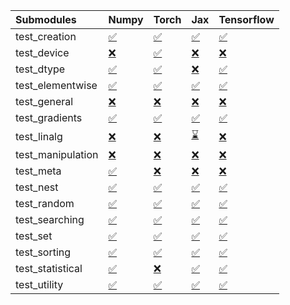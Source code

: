 | Submodules        | Numpy                                                                                                                           | Torch                                                                                                                           | Jax                                                                                                                             | Tensorflow                                                                                                                      |
|:------------------|:--------------------------------------------------------------------------------------------------------------------------------|:--------------------------------------------------------------------------------------------------------------------------------|:--------------------------------------------------------------------------------------------------------------------------------|:--------------------------------------------------------------------------------------------------------------------------------|
| test_creation     | <a href="https://github.com/unifyai/ivy/runs/7919737618?check_suite_focus=true" rel="noopener noreferrer" target="_blank">✅</a> | <a href="https://github.com/unifyai/ivy/runs/7919739924?check_suite_focus=true" rel="noopener noreferrer" target="_blank">✅</a> | <a href="https://github.com/unifyai/ivy/runs/7919742246?check_suite_focus=true" rel="noopener noreferrer" target="_blank">✅</a> | <a href="https://github.com/unifyai/ivy/runs/7919745029?check_suite_focus=true" rel="noopener noreferrer" target="_blank">✅</a> |
| test_device       | <a href="https://github.com/unifyai/ivy/runs/7919737774?check_suite_focus=true" rel="noopener noreferrer" target="_blank">❌</a> | <a href="https://github.com/unifyai/ivy/runs/7919740073?check_suite_focus=true" rel="noopener noreferrer" target="_blank">✅</a> | <a href="https://github.com/unifyai/ivy/runs/7919742409?check_suite_focus=true" rel="noopener noreferrer" target="_blank">❌</a> | <a href="https://github.com/unifyai/ivy/runs/7919745199?check_suite_focus=true" rel="noopener noreferrer" target="_blank">❌</a> |
| test_dtype        | <a href="https://github.com/unifyai/ivy/runs/7919737881?check_suite_focus=true" rel="noopener noreferrer" target="_blank">✅</a> | <a href="https://github.com/unifyai/ivy/runs/7919740211?check_suite_focus=true" rel="noopener noreferrer" target="_blank">✅</a> | <a href="https://github.com/unifyai/ivy/runs/7919742565?check_suite_focus=true" rel="noopener noreferrer" target="_blank">❌</a> | <a href="https://github.com/unifyai/ivy/runs/7919745337?check_suite_focus=true" rel="noopener noreferrer" target="_blank">✅</a> |
| test_elementwise  | <a href="https://github.com/unifyai/ivy/runs/7919738005?check_suite_focus=true" rel="noopener noreferrer" target="_blank">✅</a> | <a href="https://github.com/unifyai/ivy/runs/7919740408?check_suite_focus=true" rel="noopener noreferrer" target="_blank">✅</a> | <a href="https://github.com/unifyai/ivy/runs/7919742696?check_suite_focus=true" rel="noopener noreferrer" target="_blank">✅</a> | <a href="https://github.com/unifyai/ivy/runs/7919745457?check_suite_focus=true" rel="noopener noreferrer" target="_blank">✅</a> |
| test_general      | <a href="https://github.com/unifyai/ivy/runs/7919738124?check_suite_focus=true" rel="noopener noreferrer" target="_blank">❌</a> | <a href="https://github.com/unifyai/ivy/runs/7919740547?check_suite_focus=true" rel="noopener noreferrer" target="_blank">❌</a> | <a href="https://github.com/unifyai/ivy/runs/7919742832?check_suite_focus=true" rel="noopener noreferrer" target="_blank">❌</a> | <a href="https://github.com/unifyai/ivy/runs/7919745591?check_suite_focus=true" rel="noopener noreferrer" target="_blank">❌</a> |
| test_gradients    | <a href="https://github.com/unifyai/ivy/runs/7919738249?check_suite_focus=true" rel="noopener noreferrer" target="_blank">✅</a> | <a href="https://github.com/unifyai/ivy/runs/7919740690?check_suite_focus=true" rel="noopener noreferrer" target="_blank">✅</a> | <a href="https://github.com/unifyai/ivy/runs/7919743003?check_suite_focus=true" rel="noopener noreferrer" target="_blank">✅</a> | <a href="https://github.com/unifyai/ivy/runs/7919745702?check_suite_focus=true" rel="noopener noreferrer" target="_blank">✅</a> |
| test_linalg       | <a href="https://github.com/unifyai/ivy/runs/7919738428?check_suite_focus=true" rel="noopener noreferrer" target="_blank">❌</a> | <a href="https://github.com/unifyai/ivy/runs/7919740819?check_suite_focus=true" rel="noopener noreferrer" target="_blank">❌</a> | <a href="https://github.com/unifyai/ivy/runs/7919743130?check_suite_focus=true" rel="noopener noreferrer" target="_blank">⌛</a> | <a href="https://github.com/unifyai/ivy/runs/7919745820?check_suite_focus=true" rel="noopener noreferrer" target="_blank">❌</a> |
| test_manipulation | <a href="https://github.com/unifyai/ivy/runs/7919738554?check_suite_focus=true" rel="noopener noreferrer" target="_blank">❌</a> | <a href="https://github.com/unifyai/ivy/runs/7919740954?check_suite_focus=true" rel="noopener noreferrer" target="_blank">❌</a> | <a href="https://github.com/unifyai/ivy/runs/7919743290?check_suite_focus=true" rel="noopener noreferrer" target="_blank">❌</a> | <a href="https://github.com/unifyai/ivy/runs/7919745960?check_suite_focus=true" rel="noopener noreferrer" target="_blank">❌</a> |
| test_meta         | <a href="https://github.com/unifyai/ivy/runs/7919738690?check_suite_focus=true" rel="noopener noreferrer" target="_blank">✅</a> | <a href="https://github.com/unifyai/ivy/runs/7919741110?check_suite_focus=true" rel="noopener noreferrer" target="_blank">❌</a> | <a href="https://github.com/unifyai/ivy/runs/7919743425?check_suite_focus=true" rel="noopener noreferrer" target="_blank">❌</a> | <a href="https://github.com/unifyai/ivy/runs/7919746109?check_suite_focus=true" rel="noopener noreferrer" target="_blank">❌</a> |
| test_nest         | <a href="https://github.com/unifyai/ivy/runs/7919738904?check_suite_focus=true" rel="noopener noreferrer" target="_blank">✅</a> | <a href="https://github.com/unifyai/ivy/runs/7919741238?check_suite_focus=true" rel="noopener noreferrer" target="_blank">✅</a> | <a href="https://github.com/unifyai/ivy/runs/7919743578?check_suite_focus=true" rel="noopener noreferrer" target="_blank">✅</a> | <a href="https://github.com/unifyai/ivy/runs/7919746320?check_suite_focus=true" rel="noopener noreferrer" target="_blank">✅</a> |
| test_random       | <a href="https://github.com/unifyai/ivy/runs/7919739077?check_suite_focus=true" rel="noopener noreferrer" target="_blank">✅</a> | <a href="https://github.com/unifyai/ivy/runs/7919741399?check_suite_focus=true" rel="noopener noreferrer" target="_blank">✅</a> | <a href="https://github.com/unifyai/ivy/runs/7919743728?check_suite_focus=true" rel="noopener noreferrer" target="_blank">✅</a> | <a href="https://github.com/unifyai/ivy/runs/7919746510?check_suite_focus=true" rel="noopener noreferrer" target="_blank">✅</a> |
| test_searching    | <a href="https://github.com/unifyai/ivy/runs/7919739198?check_suite_focus=true" rel="noopener noreferrer" target="_blank">✅</a> | <a href="https://github.com/unifyai/ivy/runs/7919741543?check_suite_focus=true" rel="noopener noreferrer" target="_blank">✅</a> | <a href="https://github.com/unifyai/ivy/runs/7919743922?check_suite_focus=true" rel="noopener noreferrer" target="_blank">✅</a> | <a href="https://github.com/unifyai/ivy/runs/7919746694?check_suite_focus=true" rel="noopener noreferrer" target="_blank">✅</a> |
| test_set          | <a href="https://github.com/unifyai/ivy/runs/7919739301?check_suite_focus=true" rel="noopener noreferrer" target="_blank">✅</a> | <a href="https://github.com/unifyai/ivy/runs/7919741687?check_suite_focus=true" rel="noopener noreferrer" target="_blank">✅</a> | <a href="https://github.com/unifyai/ivy/runs/7919744244?check_suite_focus=true" rel="noopener noreferrer" target="_blank">✅</a> | <a href="https://github.com/unifyai/ivy/runs/7919746885?check_suite_focus=true" rel="noopener noreferrer" target="_blank">✅</a> |
| test_sorting      | <a href="https://github.com/unifyai/ivy/runs/7919739417?check_suite_focus=true" rel="noopener noreferrer" target="_blank">✅</a> | <a href="https://github.com/unifyai/ivy/runs/7919741821?check_suite_focus=true" rel="noopener noreferrer" target="_blank">✅</a> | <a href="https://github.com/unifyai/ivy/runs/7919744448?check_suite_focus=true" rel="noopener noreferrer" target="_blank">✅</a> | <a href="https://github.com/unifyai/ivy/runs/7919747102?check_suite_focus=true" rel="noopener noreferrer" target="_blank">✅</a> |
| test_statistical  | <a href="https://github.com/unifyai/ivy/runs/7919739563?check_suite_focus=true" rel="noopener noreferrer" target="_blank">✅</a> | <a href="https://github.com/unifyai/ivy/runs/7919741965?check_suite_focus=true" rel="noopener noreferrer" target="_blank">❌</a> | <a href="https://github.com/unifyai/ivy/runs/7919744622?check_suite_focus=true" rel="noopener noreferrer" target="_blank">✅</a> | <a href="https://github.com/unifyai/ivy/runs/7919747235?check_suite_focus=true" rel="noopener noreferrer" target="_blank">✅</a> |
| test_utility      | <a href="https://github.com/unifyai/ivy/runs/7919739762?check_suite_focus=true" rel="noopener noreferrer" target="_blank">✅</a> | <a href="https://github.com/unifyai/ivy/runs/7919742112?check_suite_focus=true" rel="noopener noreferrer" target="_blank">✅</a> | <a href="https://github.com/unifyai/ivy/runs/7919744820?check_suite_focus=true" rel="noopener noreferrer" target="_blank">✅</a> | <a href="https://github.com/unifyai/ivy/runs/7919747385?check_suite_focus=true" rel="noopener noreferrer" target="_blank">✅</a> |